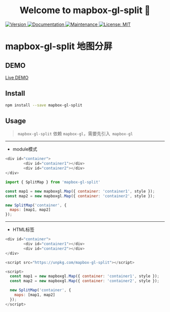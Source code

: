 <h1 align="center">Welcome to mapbox-gl-split 👋</h1>
<p>
  <a href="https://www.npmjs.com/package/mapbox-gl-split" target="_blank">
    <img alt="Version" src="https://img.shields.io/npm/v/mapbox-gl-split.svg">
  </a>
  <a href="https://github.com/MrSmallLiu/G2Plot-Lollipop#readme" target="_blank">
    <img alt="Documentation" src="https://img.shields.io/badge/documentation-yes-brightgreen.svg" />
  </a>
  <a href="https://github.com/MrSmallLiu/G2Plot-Lollipop/graphs/commit-activity" target="_blank">
    <img alt="Maintenance" src="https://img.shields.io/badge/Maintained%3F-yes-green.svg" />
  </a>
  <a href="https://github.com/MrSmallLiu/G2Plot-Lollipop/blob/master/LICENSE" target="_blank">
    <img alt="License: MIT" src="https://img.shields.io/github/license/MrSmallLiu/g2plot-lollipop" />
  </a>
</p>

# mapbox-gl-split 地图分屏
## DEMO

[Live DEMO](https://mrsmallliu.github.io/G2Plot-Lollipop/)
## Install

```sh
npm install --save mapbox-gl-split
```

## Usage

> `mapbox-gl-split` 依赖 `mapbox-gl`，需要先引入` mapbox-gl`
---
- module模式
```js
<div id="container">
        <div id="container1"></div>
        <div id="container2"></div>
</div>

import { SplitMap } from 'mapbox-gl-split'

const map1 = new mapboxgl.Map({ container: 'container1', style });
const map2 = new mapboxgl.Map({ container: 'container2', style });

new SplitMap('container', {
  maps: [map1, map2]
});
```
---
- HTML标签
```js
<div id="container">
        <div id="container1"></div>
        <div id="container2"></div>
</div>

<script src="https://unpkg.com/mapbox-gl-split"></script>

<script>
  const map1 = new mapboxgl.Map({ container: 'container1', style });
  const map2 = new mapboxgl.Map({ container: 'container2', style });

  new SplitMap('container', {
    maps: [map1, map2]
  });
</script>
```

